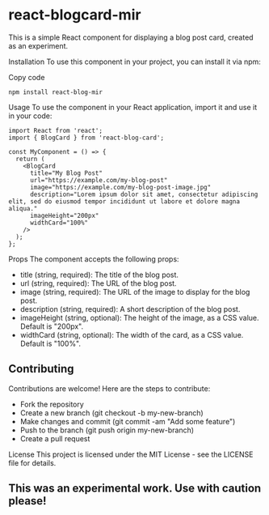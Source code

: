 # react-blogcard-mir
This is a simple React component for displaying a blog post card, created as an experiment.

Installation
To use this component in your project, you can install it via npm:

Copy code

``` 
npm install react-blog-mir
```

Usage
To use the component in your React application, import it and use it in your code:


```
import React from 'react';
import { BlogCard } from 'react-blog-card';

const MyComponent = () => {
  return (
    <BlogCard
      title="My Blog Post"
      url="https://example.com/my-blog-post"
      image="https://example.com/my-blog-post-image.jpg"
      description="Lorem ipsum dolor sit amet, consectetur adipiscing elit, sed do eiusmod tempor incididunt ut labore et dolore magna aliqua."
      imageHeight="200px"
      widthCard="100%"
    />
  );
};

```

Props
The component accepts the following props:


* title (string, required): The title of the blog post.
* url (string, required): The URL of the blog post.
* image (string, required): The URL of the image to display for the blog post.
* description (string, required): A short description of the blog post.
* imageHeight (string, optional): The height of the image, as a CSS value. Default is "200px".
* widthCard (string, optional): The width of the card, as a CSS value. Default is "100%".


## Contributing
Contributions are welcome! Here are the steps to contribute:

* Fork the repository
* Create a new branch (git checkout -b my-new-branch)
* Make changes and commit (git commit -am "Add some feature")
* Push to the branch (git push origin my-new-branch)
* Create a pull request


License
This project is licensed under the MIT License - see the LICENSE file for details.



## This was an experimental work. Use with caution please!
